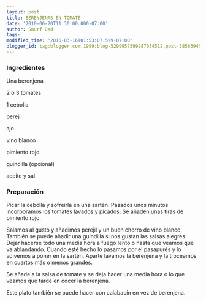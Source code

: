 ```yaml
---
layout: post
title: BERENJENAS EN TOMATE
date: '2010-06-20T11:30:00.000-07:00'
author: Smurf Dad
tags: 
modified_time: '2016-03-16T01:53:07.599-07:00'
blogger_id: tag:blogger.com,1999:blog-5299957599287034512.post-3856394572209737135
---
```


<h3>Ingredientes</h3>

Una berenjena

2 ó 3 tomates

1 cebolla

perejil

ajo

vino blanco

pimiento rojo

guindilla (opcional)

aceite y sal.

<h3>Preparación</h3>

Picar la cebolla y sofreirla en una sartén. Pasados unos minutos incorporamos los tomates lavados y picados. Se añaden unas tiras de pimiento rojo.

Salamos al gusto y añadimos perejil y un buen chorro de vino blanco. También se puede añadir una guindilla si nos gustan las salsas alegres. Dejar hacerse todo una media hora a fuego lento o hasta que veamos que va ablandando. Cuando esté hecho lo pasamos por el pasapurés y lo volvemos a poner en la sartén. Aparte lavamos la berenjena y la troceamos en cuartos más o menos grandes.

Se añade a la salsa de tomate y se deja hacer una media hora o lo que veamos que tarde en cocer la berenjena.

Este plato también se puede hacer con calabacín en vez de berenjena.

